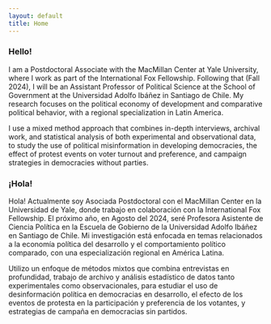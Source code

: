 ```yaml
---
layout: default
title: Home
---
```


### Hello!

I am a Postdoctoral Associate with the MacMillan Center at Yale University, where I work as part of the International Fox Fellowship. Following that (Fall 2024), I will be an Assistant Professor of Political Science at the School of Government at the Universidad Adolfo Ibáñez in Santiago de Chile. My research focuses on the political economy of development and comparative political behavior, with a regional specialization in Latin America.

I use a mixed method approach that combines in-depth interviews, archival work, and statistical analysis of both experimental and observational data, to study the use of political misinformation in developing democracies, the effect of protest events on voter turnout and preference, and campaign strategies in democracies without parties.

### ¡Hola!

Hola! Actualmente soy Asociada Postdoctoral con el MacMillan Center en la Universidad de Yale, donde trabajo en colaboración con la International Fox Fellowship. El próximo año, en Agosto del 2024, seré Profesora Asistente de Ciencia Política en la Escuela de Gobierno de la Universidad Adolfo Ibáñez en Santiago de Chile. Mi investigación está enfocada en temas relacionados a la economía política del desarrollo y el comportamiento político comparado, con una especialización regional en América Latina.

Utilizo un enfoque de métodos mixtos que combina entrevistas en profundidad, trabajo de archivo y análisis estadístico de datos tanto experimentales como observacionales, para estudiar el uso de desinformación política en democracias en desarrollo, el efecto de los eventos de protesta en la participación y preferencia de los votantes, y estrategias de campaña en democracias sin partidos.



